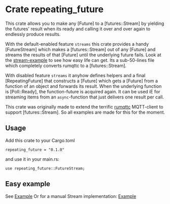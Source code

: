 # Crate repeating_future

This crate allows you to make any [Future] to a [futures::Stream] by yielding the futures' result when its ready and calling it over and over again to endlessly produce results.

With the default-enabled feature `streams` this crate provides a handy [FutureStream] which makes a [futures::Stream] out
of any [Future] and streams the results of that [Future] until the underlying future fails.
Look at the [stream-example](https://github.com/Dirk007/repeating_future/blob/master/src/examples/stream.rs) to see how easy life can get. Its a sub-50-lines file which completely converts rumqttc to a [futures::Stream].

With disabled feature `streams` it anyhow defines helpers and a final [RepeatingFuture] that
constructs a [Future] which gets a [Future] from a function of an object and forwards its result. When the underlying function is [Poll::Ready], the function-future is acquired again.
It can be used iE for streaming items from an `async`-function that just delivers one
result per call.

This crate was originally made to extend the terrific [rumqttc](https://docs.rs/rumqttc/0.10.0/rumqttc/) MQTT-client to
support [futures::Stream]. So all examples are made for this for the moment.

## Usage

Add this crate to your Cargo.toml
```
repeating_future = "0.1.0"
```

and use it in your main.rs:
```
use repeating_future::FutureStream;
```

## Easy example
See [Example](examples/stream.rs)
Or for a manual Stream implementation: [Example](examples/manual.rs)
